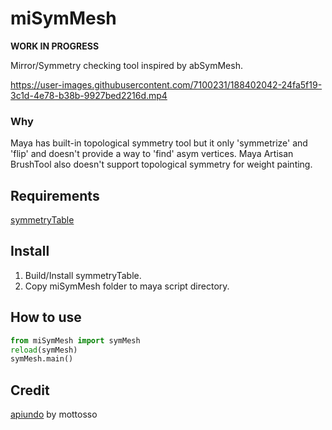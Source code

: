 # miSymMesh

**WORK IN PROGRESS**

Mirror/Symmetry checking tool inspired by abSymMesh.

https://user-images.githubusercontent.com/7100231/188402042-24fa5f19-3c1d-4e78-b38b-9927bed2216d.mp4

### Why
Maya has built-in topological symmetry tool but it only 'symmetrize' and 'flip' and doesn't provide a way to 'find' asym vertices.
Maya Artisan BrushTool also doesn't support topological symmetry for weight painting.

## Requirements

[symmetryTable](https://github.com/minoue/symmetryTable)

## Install
1. Build/Install symmetryTable.
2. Copy miSymMesh folder to maya script directory.

## How to use
```python
from miSymMesh import symMesh
reload(symMesh)
symMesh.main()

```

## Credit

[apiundo](https://github.com/mottosso/apiundo) by mottosso
